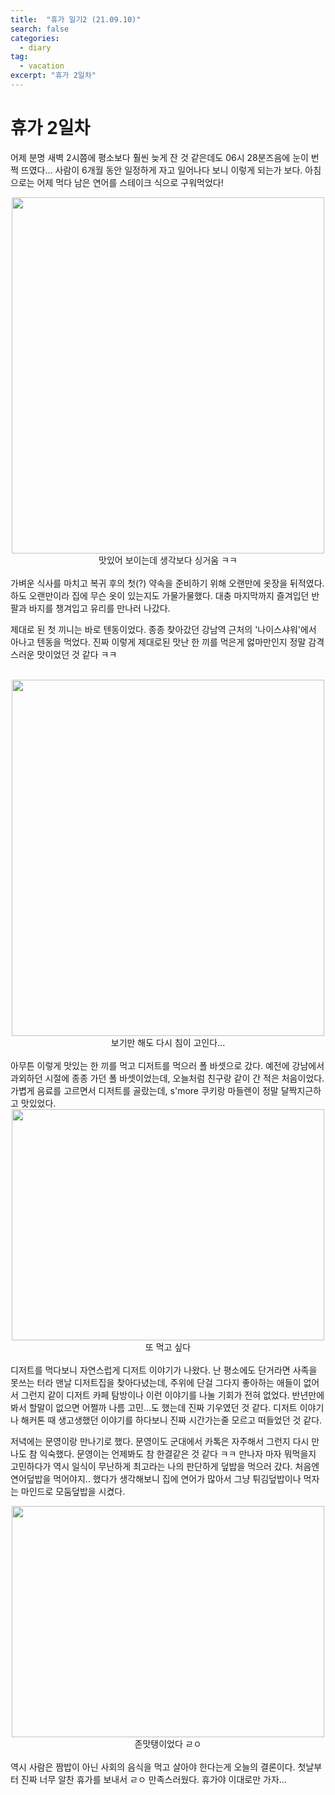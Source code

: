 ```yaml
---
title:  "휴가 일기2 (21.09.10)"
search: false
categories: 
  - diary
tag:
  - vacation
excerpt: "휴가 2일차"
---
```


# 휴가 2일차

어제 분명 새벽 2시쯤에 평소보다 훨씬 늦게 잔 것 같은데도 06시 28분즈음에 눈이 번쩍 뜨였다... 사람이 6개월 동안 일정하게 자고 일어나다 보니 이렇게 되는가 보다. 아침으로는 어제 먹다 남은 연어를 스테이크 식으로 구워먹었다!  

<center>
<img src= "https://user-images.githubusercontent.com/68508521/133478232-55b3244c-5353-4d26-873e-ac9a8c570ca1.png" width="500" height="570">  

<br>
 맛있어 보이는데 생각보다 싱거움 ㅋㅋ
</center>
<br>
 가벼운 식사를 마치고 복귀 후의 첫(?) 약속을 준비하기 위해 오랜만에 옷장을 뒤적였다. 하도 오랜만이라 집에 무슨 옷이 있는지도 가물가물했다. 대충 마지막까지 즐겨입던 반팔과 바지를 챙겨입고 유리를 만나러 나갔다.  

제대로 된 첫 끼니는 바로 텐동이었다. 종종 찾아갔던 강남역 근처의 '나이스샤워'에서 아나고 텐동을 먹었다. 진짜 이렇게 제대로된 맛난 한 끼를 먹은게 엃마만인지 정말 감격스러운 맛이었던 것 같다 ㅋㅋ  
<br/>
<center>
<img src= "https://user-images.githubusercontent.com/68508521/133474911-8646299e-f64a-481e-82ad-2acc5acb7d63.jpg" width="500" height="570">  
 
 <br>
 보기만 해도 다시 침이 고인다... 
</center>
<br/>
 아무튼 이렇게 맛있는 한 끼를 먹고 디저트를 먹으러 폴 바셋으로 갔다. 예전에 강남에서 과외하던 시절에 종종 가던 폴 바셋이었는데, 오늘처럼 친구랑 같이 간 적은 처음이었다.  
 가볍게 음료를 고르면서 디저트를 골랐는데, s'more 쿠키랑 마들렌이 정말 달짝지근하고 맛있었다. 


<center>
<img src= "https://user-images.githubusercontent.com/68508521/133476074-f95a0462-4448-4000-984c-1980c3bd61f5.png" width="500" height="370">

<br>
또 먹고 싶다
</center>
<br>
 디저트를 먹다보니 자연스럽게 디저트 이야기가 나왔다. 난 평소에도 단거라면 사족을 못쓰는 터라 맨날 디저트집을 찾아다녔는데, 주위에 단걸 그다지 좋아하는 애들이 없어서 그런지 같이 디저트 카페 탐방이나 이런 이야기를 나눌 기회가 전혀 없었다. 반년만에 봐서 할말이 없으면 어쩔까 나름 고민...도 했는데 진짜 기우였던 것 같다. 디저트 이야기나 해커톤 때 생고생했던 이야기를 하다보니 진짜 시간가는줄 모르고 떠들었던 것 같다.  

저녁에는 문영이랑 만나기로 했다. 문영이도 군대에서 카톡은 자주해서 그런지 다시 만나도 참 익숙했다. 문영이는 언제봐도 참 한결같은 것 같다 ㅋㅋ 만나자 마자 뭐먹을지 고민하다가 역시 일식이 무난하게 최고라는 나의 판단하게 덮밥을 먹으러 갔다. 처음엔 연어덮밥을 먹어야지.. 했다가 생각해보니 집에 연어가 많아서 그냥 튀김덮밥이나 먹자는 마인드로 모둠덮밥을 시켰다. 

<center>
<img src= "https://user-images.githubusercontent.com/68508521/133476823-36cd9c2f-7737-4ca7-8725-b3dee8a3531f.png" width="500" height="370">

<br>
존맛탱이었다 ㄹㅇ
</center>
<br>
역시 사람은 짬밥이 아닌 사회의 음식을 먹고 살아야 한다는게 오늘의 결론이다. 첫날부터 진짜 너무 알찬 휴가를 보내서 ㄹㅇ 만족스러웠다. 휴가야 이대로만 가자...